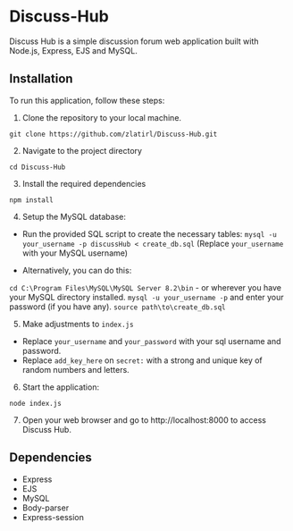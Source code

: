 # Discuss-Hub

Discuss Hub is a simple discussion forum web application built with Node.js, Express, EJS and MySQL.

## Installation

To run this application, follow these steps:

1. Clone the repository to your local machine.

`git clone https://github.com/zlatirl/Discuss-Hub.git`

2. Navigate to the project directory

`cd Discuss-Hub`

3. Install the required dependencies

`npm install`

4. Setup the MySQL database:

- Run the provided SQL script to create the necessary tables:
`mysql -u your_username -p discussHub < create_db.sql`
(Replace `your_username` with your MySQL username)

- Alternatively, you can do this:

`cd C:\Program Files\MySQL\MySQL Server 8.2\bin` - or wherever you have your MySQL directory installed.
`mysql -u your_username -p` and enter your password (if you have any).
`source path\to\create_db.sql`

5. Make adjustments to `index.js`

- Replace `your_username` and `your_password` with your sql username and password.
- Replace `add_key_here` on `secret:` with a strong and unique key of random numbers and letters.

6. Start the application:

`node index.js`

7. Open your web browser and go to http://localhost:8000 to access Discuss Hub.

## Dependencies

- Express
- EJS
- MySQL
- Body-parser
- Express-session